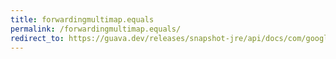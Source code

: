 ```yaml
---
title: forwardingmultimap.equals
permalink: /forwardingmultimap.equals/
redirect_to: https://guava.dev/releases/snapshot-jre/api/docs/com/google/common/collect/ForwardingMultimap.html#equals-java.lang.Object-
---
```

